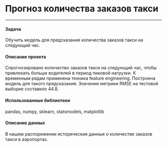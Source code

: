 # Прогноз количества заказов такси
---
#### Задача
Обучить модель для предсказания количества заказов такси на следующий час.
#### Описание проекта
Спрогнозировано количество заказов такси на следующий час, чтобы привлекать больше водителей в период пиковой нагрузки. 
К временным рядам применена техника feature engineering.
Построена модель для такого предсказания.
Значение метрики RMSE на тестовой выборке составило 44.8.
#### Использованные библиотеки
pandas, numpy, sklearn, statsmodels, matplotlib
#### Описание данных
В нашем распоряжении исторические данные о количестве заказов такси в аэропортах.